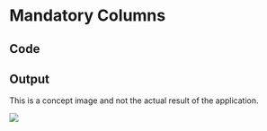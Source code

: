 # Mandatory Columns

## Code

<code-block src="table-with-mandatory.txt"/>

## Output

<note>This is a concept image and not the actual result of the application.</note>

![](table-with-mandatory.svg)